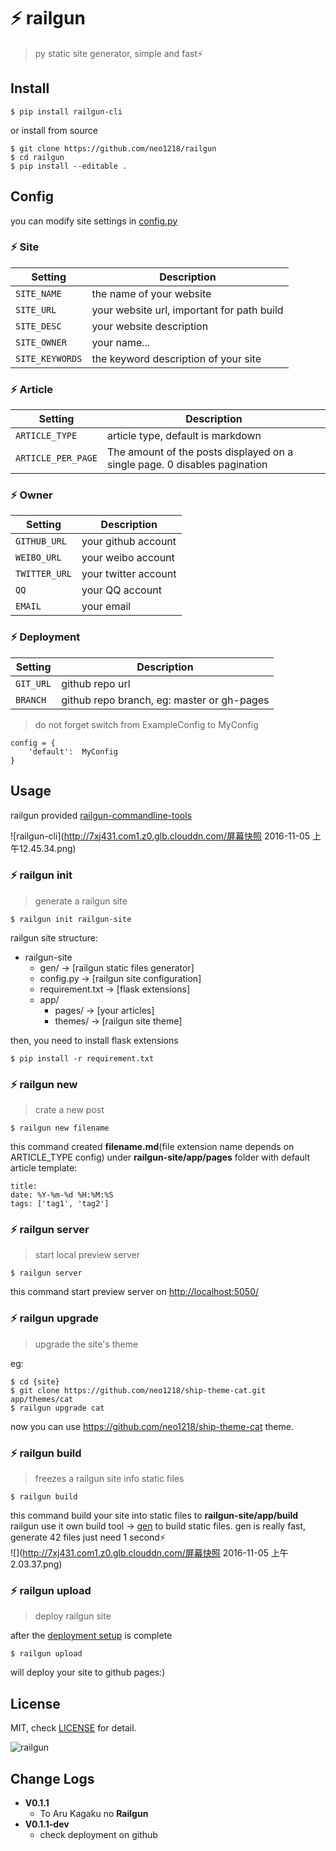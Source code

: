 # ⚡️ railgun

> py static site generator, simple and fast⚡️

## Install

    $ pip install railgun-cli

or install from source

    $ git clone https://github.com/neo1218/railgun
    $ cd railgun
    $ pip install --editable .

## Config
you can modify site settings in [config.py](https://github.com/neo1218/railgun/blob/master/site/config.py)

### ⚡️ Site

Setting | Description
--- | ---
`SITE_NAME` | the name of your website
`SITE_URL` | your website url, important for path build
`SITE_DESC` | your website description
`SITE_OWNER` | your name...
`SITE_KEYWORDS` | the keyword description of your site

### ⚡️ Article

Setting | Description
--- | ---
`ARTICLE_TYPE` | article type, default is markdown
`ARTICLE_PER_PAGE` | The amount of the posts displayed on a single page. 0 disables pagination

### ⚡️ Owner

Setting | Description
--- | ---
`GITHUB_URL` | your github account
`WEIBO_URL` | your weibo account
`TWITTER_URL` | your twitter account
`QQ` | your QQ account
`EMAIL` | your email

### ⚡️ Deployment

Setting | Description
--- | ---
`GIT_URL`| github repo url
`BRANCH`| github repo branch, eg: master or gh-pages


> do not forget switch from ExampleConfig to MyConfig

```
config = {
    'default':  MyConfig
}
```

## Usage
railgun provided [railgun-commandline-tools](https://github.com/neo1218/railgun/blob/master/cli/railgun.py)

![railgun-cli](http://7xj431.com1.z0.glb.clouddn.com/屏幕快照 2016-11-05 上午12.45.34.png)

### ⚡️ railgun init
> generate a railgun site

```
$ railgun init railgun-site
```

railgun site structure:

+ railgun-site
    +  gen/ -> [railgun static files generator]
    +  config.py -> [railgun site configuration]
    +  requirement.txt -> [flask extensions]
    + app/
        +  pages/ -> [your articles]
        +  themes/ -> [railgun site theme]

then, you need to install flask extensions

    $ pip install -r requirement.txt

### ⚡️ railgun new
> crate a new post

```
$ railgun new filename
```

this command created **filename.md**(file extension name depends on ARTICLE_TYPE config) under **railgun-site/app/pages** folder with default article template:

```
title:
date: %Y-%m-%d %H:%M:%S
tags: ['tag1', 'tag2']
```

### ⚡️ railgun server
> start local preview server

```
$ railgun server
```

this command start preview server on [http://localhost:5050/](http://localhost:5050/)

### ⚡️ railgun upgrade
> upgrade the site's theme

eg:

```
$ cd {site}
$ git clone https://github.com/neo1218/ship-theme-cat.git app/themes/cat
$ railgun upgrade cat
```

now you can use https://github.com/neo1218/ship-theme-cat theme.

### ⚡️ railgun build
> freezes a railgun site info static files

```
$ railgun build
```

this command build your site into static files to **railgun-site/app/build**
<br/>
railgun use it own build tool -> [gen](https://github.com/neo1218/railgun/tree/master/gen) to build static files. gen is really fast, generate 42 files just need 1 second⚡️ <br/>
![](http://7xj431.com1.z0.glb.clouddn.com/屏幕快照 2016-11-05 上午2.03.37.png)

### ⚡️ railgun upload
> deploy railgun site

after the [deployment setup](https://github.com/neo1218/railgun#️-deployment) is complete

```
$ railgun upload
```

will deploy your site to github pages:)

## License
MIT, check [LICENSE](https://github.com/neo1218/railgun/blob/master/LICENSE) for detail.

![railgun](https://cloud.githubusercontent.com/assets/10671733/20017054/f80f9706-a2fc-11e6-9a56-72e7b73c5320.png)

## Change Logs
+ **V0.1.1**
    - To Aru Kagaku no **Railgun**
+ **V0.1.1-dev**
    - check deployment on github
